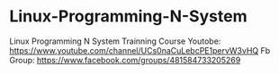 # Linux-Programming-N-System
Linux Programming N System Trainning Course
Youtobe: https://www.youtube.com/channel/UCs0naCuLebcPE1pervW3vHQ
Fb Group: https://www.facebook.com/groups/481584733205269
